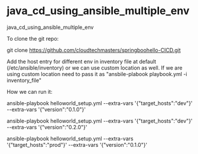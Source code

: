 # java_cd_using_ansible_multiple_env
java_cd_using_ansible_multiple_env

To clone the git repo:

git clone https://github.com/cloudtechmasters/springboohello-CICD.git

Add the host entry for different env in inventory file at default (/etc/ansible/inventory) or we can use custom location as well.
If we are using custom location need to pass it as "ansbile-plabook playbook.yml -i inventory_file"

How we can run it:

ansible-playbook helloworld_setup.yml --extra-vars '{"target_hosts":"dev"}' --extra-vars '{"version":"0.1.0"}'

ansible-playbook helloworld_setup.yml --extra-vars '{"target_hosts":"dev"}' --extra-vars '{"version":"0.2.0"}'

ansible-playbook helloworld_setup.yml --extra-vars '{"target_hosts":"prod"}' --extra-vars '{"version":"0.1.0"}'

